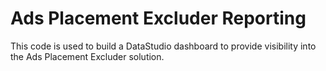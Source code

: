 # Ads Placement Excluder Reporting

This code is used to build a DataStudio dashboard to provide visibility into the
Ads Placement Excluder solution.
